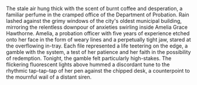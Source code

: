 The stale air hung thick with the scent of burnt coffee and desperation, a familiar perfume in the cramped office of the Department of Probation.  Rain lashed against the grimy windows of the city's oldest municipal building, mirroring the relentless downpour of anxieties swirling inside Amelia Grace Hawthorne.  Amelia, a probation officer with five years of experience etched onto her face in the form of weary lines and a perpetually tight jaw, stared at the overflowing in-tray.  Each file represented a life teetering on the edge, a gamble with the system, a test of her patience and her faith in the possibility of redemption. Tonight, the gamble felt particularly high-stakes.  The flickering fluorescent lights above hummed a discordant tune to the rhythmic tap-tap-tap of her pen against the chipped desk, a counterpoint to the mournful wail of a distant siren.
